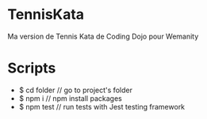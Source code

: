 # TennisKata
Ma version de Tennis Kata de Coding Dojo pour Wemanity

# Scripts
- $ cd folder   // go to project's folder
- $ npm i       // npm install packages
- $ npm test // run tests with Jest testing framework
